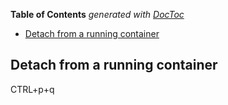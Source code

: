 <!-- START doctoc generated TOC please keep comment here to allow auto update -->
<!-- DON'T EDIT THIS SECTION, INSTEAD RE-RUN doctoc TO UPDATE -->
**Table of Contents**  *generated with [DocToc](https://github.com/thlorenz/doctoc)*

- [Detach from a running container](#detach-from-a-running-container)

<!-- END doctoc generated TOC please keep comment here to allow auto update -->

## Detach from a running container

CTRL+p+q
